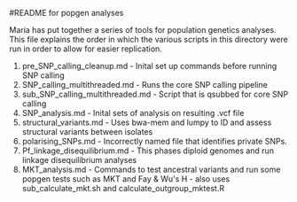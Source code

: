 #README for popgen analyses


Maria has put together a series of tools for population genetics analyses. This file explains the order in which the various scripts in this directory were run in order to allow for easier replication.

1. pre_SNP_calling_cleanup.md - Inital set up commands before running SNP calling
2. SNP_calling_multithreaded.md - Runs the core SNP calling pipeline
3. sub_SNP_calling_multithreaded.md - Script that is qsubbed for core SNP calling
4. SNP_analysis.md - Inital sets of analysis on resulting .vcf file
5. structural_variants.md - Uses bwa-mem and lumpy to ID and assess structural variants between isolates
6. polarising_SNPs.md - Incorrectly named file that identifies private SNPs.
7. Pf_linkage_disequilibrium.md - This phases diploid genomes and run linkage disequilibrium analyses
8. MKT_analysis.md - Commands to test ancestral variants and run some popgen tests such as MKT and Fay & Wu's H - also uses sub_calculate_mkt.sh and calculate_outgroup_mktest.R
